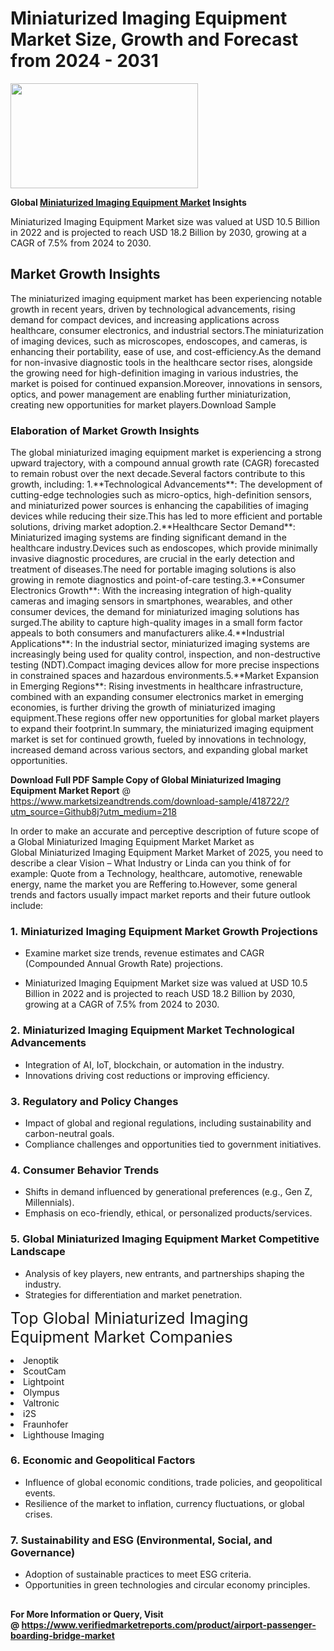 <H1>Miniaturized Imaging Equipment Market Size, Growth and Forecast from 2024 - 2031</H1><img class="aligncenter size-medium wp-image-584254" src="https://thirdeyenews.in/wp-content/uploads/2024/09/Global-Market-Research-300x168.jpeg" alt="" width="300" height="168" /><p><strong>Global&nbsp;<a href="https://www.marketsizeandtrends.com/download-sample/418722/?utm_source=Github8j?utm_medium=218">Miniaturized Imaging Equipment Market</a> Insights</strong></p><p>Miniaturized Imaging Equipment Market size was valued at USD 10.5 Billion in 2022 and is projected to reach USD 18.2 Billion by 2030, growing at a CAGR of 7.5% from 2024 to 2030.</p><p><h2>Market Growth Insights</h2> The miniaturized imaging equipment market has been experiencing notable growth in recent years, driven by technological advancements, rising demand for compact devices, and increasing applications across healthcare, consumer electronics, and industrial sectors.The miniaturization of imaging devices, such as microscopes, endoscopes, and cameras, is enhancing their portability, ease of use, and cost-efficiency.As the demand for non-invasive diagnostic tools in the healthcare sector rises, alongside the growing need for high-definition imaging in various industries, the market is poised for continued expansion.Moreover, innovations in sensors, optics, and power management are enabling further miniaturization, creating new opportunities for market players.Download Sample <h3>Elaboration of Market Growth Insights</h3> The global miniaturized imaging equipment market is experiencing a strong upward trajectory, with a compound annual growth rate (CAGR) forecasted to remain robust over the next decade.Several factors contribute to this growth, including: 1.**Technological Advancements**: The development of cutting-edge technologies such as micro-optics, high-definition sensors, and miniaturized power sources is enhancing the capabilities of imaging devices while reducing their size.This has led to more efficient and portable solutions, driving market adoption.2.**Healthcare Sector Demand**: Miniaturized imaging systems are finding significant demand in the healthcare industry.Devices such as endoscopes, which provide minimally invasive diagnostic procedures, are crucial in the early detection and treatment of diseases.The need for portable imaging solutions is also growing in remote diagnostics and point-of-care testing.3.**Consumer Electronics Growth**: With the increasing integration of high-quality cameras and imaging sensors in smartphones, wearables, and other consumer devices, the demand for miniaturized imaging solutions has surged.The ability to capture high-quality images in a small form factor appeals to both consumers and manufacturers alike.4.**Industrial Applications**: In the industrial sector, miniaturized imaging systems are increasingly being used for quality control, inspection, and non-destructive testing (NDT).Compact imaging devices allow for more precise inspections in constrained spaces and hazardous environments.5.**Market Expansion in Emerging Regions**: Rising investments in healthcare infrastructure, combined with an expanding consumer electronics market in emerging economies, is further driving the growth of miniaturized imaging equipment.These regions offer new opportunities for global market players to expand their footprint.In summary, the miniaturized imaging equipment market is set for continued growth, fueled by innovations in technology, increased demand across various sectors, and expanding global market opportunities.</p><p><span class=""><strong>Download Full PDF Sample Copy of Global Miniaturized Imaging Equipment Market Report</strong> @ <a href="https://www.marketsizeandtrends.com/download-sample/418722/?utm_source=Github8j?utm_medium=218" target="_blank">https://www.marketsizeandtrends.com/download-sample/418722/?utm_source=Github8j?utm_medium=218</a></span></p><p>In order to make an accurate and perceptive description of future scope of a Global&nbsp;Miniaturized Imaging Equipment Market Market as Global&nbsp;Miniaturized Imaging Equipment Market Market of 2025, you need to describe a clear Vision &ndash; What Industry or Linda can you think of for example: Quote from a Technology, healthcare, automotive, renewable energy, name the market you are Reffering to.However, some general trends and factors usually impact market reports and their future outlook include:</p><h3>1.&nbsp;<strong>Miniaturized Imaging Equipment Market Growth Projections</strong></h3><ul><li>Examine market size trends, revenue estimates and CAGR (Compounded Annual Growth Rate) projections.</li><li><p>Miniaturized Imaging Equipment Market size was valued at USD 10.5 Billion in 2022 and is projected to reach USD 18.2 Billion by 2030, growing at a CAGR of 7.5% from 2024 to 2030.</p></li></ul><h3>2.&nbsp;<strong>Miniaturized Imaging Equipment Market Technological Advancements</strong></h3><ul><li>Integration of AI, IoT, blockchain, or automation in the industry.</li><li>Innovations driving cost reductions or improving efficiency.</li></ul><h3>3.&nbsp;<strong>Regulatory and Policy Changes</strong></h3><ul><li>Impact of global and regional regulations, including sustainability and carbon-neutral goals.</li><li>Compliance challenges and opportunities tied to government initiatives.</li></ul><h3>4.&nbsp;<strong>Consumer Behavior Trends</strong></h3><ul><li>Shifts in demand influenced by generational preferences (e.g., Gen Z, Millennials).</li><li>Emphasis on eco-friendly, ethical, or personalized products/services.</li></ul><h3>5.&nbsp;<strong>Global Miniaturized Imaging Equipment Market Competitive Landscape</strong></h3><ul><li>Analysis of key players, new entrants, and partnerships shaping the industry.</li><li>Strategies for differentiation and market penetration.</li></ul><p data-pm-slice="1 1 []"><span style="color: inherit; font-family: inherit; font-size: 25px;">Top Global Miniaturized Imaging Equipment Market Companies</span></p><div class="" data-test-id=""><p><li>Jenoptik</li><li> ScoutCam</li><li> Lightpoint</li><li> Olympus</li><li> Valtronic</li><li> i2S</li><li> Fraunhofer</li><li> Lighthouse Imaging</li></p></div><h3>6.&nbsp;<strong>Economic and Geopolitical Factors</strong></h3><ul><li>Influence of global economic conditions, trade policies, and geopolitical events.</li><li>Resilience of the market to inflation, currency fluctuations, or global crises.</li></ul><h3>7.&nbsp;<strong>Sustainability and ESG (Environmental, Social, and Governance)</strong></h3><ul><li>Adoption of sustainable practices to meet ESG criteria.</li><li>Opportunities in green technologies and circular economy principles.</li></ul><h2><strong style="font-size: 14px;">For More Information or Query, Visit @&nbsp;</strong><a style="background-color: #ffffff; font-size: 14px;" href="https://www.marketsizeandtrends.com/report/miniaturized-imaging-equipment-market/" target="_blank">https://www.verifiedmarketreports.com/product/airport-passenger-boarding-bridge-market</a></h2>